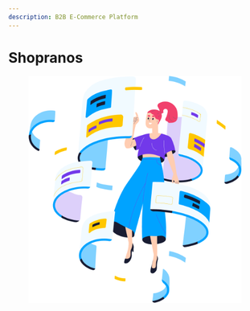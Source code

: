 ```yaml
---
description: B2B E-Commerce Platform
---
```


# Shopranos

<figure><img src=".gitbook/assets/Group.png" alt=""><figcaption></figcaption></figure>
